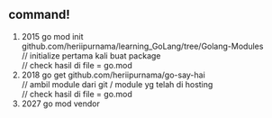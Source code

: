 ## command!

1. 2015 go mod init github.com/heriipurnama/learning_GoLang/tree/Golang-Modules
   <br>// initialize pertama kali buat package
   <br> // check hasil di file = go.mod
2. 2018 go get github.com/heriipurnama/go-say-hai
   <br> // ambil module dari git / module yg telah di hosting
   <br> // check hasil di
   file = go.mod
3. 2027 go mod vendor
